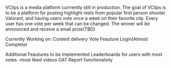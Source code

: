 VClips is a media platform currrently still in production. The goal of VClips is to be a platform for posting highlight reels from popular first person shooter Valorant, and having users vote once a week on their favorite clip. 
Every user has one vote per week that can be changed.
The winner will be announced and receive a small prize(TBD)

Currently Working on:
Content delivery
Vote Feauture
Login(Almost Complete)

Additional Feautures to be Implemented
Leaderboards for users with most votes
  -most liked videos OAT
Report functionalioty
